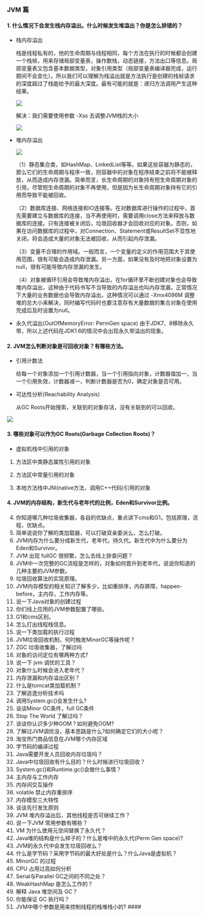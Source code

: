 ### JVM 篇 ###
#### 1. 什么情况下会发生栈内存溢出。什么时候发生堆溢出？你是怎么排错的？  ####
- 栈内存溢出

	栈是线程私有的，他的生命周期与线程相同，每个方法在执行的时候都会创建一个栈帧，用来存储局部变量表，操作数栈，动态链接，方法出口等信息。局部变量表又包含基本数据类型，对象引用类型（局部变量表编译器完成，运行期间不会变化）。所以我们可以理解为栈溢出就是方法执行是创建的栈帧请求的深度超过了栈能给予的最大深度。最有可能的就是：递归方法调用产生这种结果。

	![](https://img-blog.csdnimg.cn/20200801195942598.png?x-oss-process=image/watermark,type_ZmFuZ3poZW5naGVpdGk,shadow_10,text_aHR0cHM6Ly9ibG9nLmNzZG4ubmV0L2ZyaXN0amNqZG5jZw==,size_16,color_FFFFFF,t_70)

	解决：我们需要使用参数 -Xss 去调整JVM栈的大小

	![](https://img-blog.csdnimg.cn/20200801200243402.png?x-oss-process=image/watermark,type_ZmFuZ3poZW5naGVpdGk,shadow_10,text_aHR0cHM6Ly9ibG9nLmNzZG4ubmV0L2ZyaXN0amNqZG5jZw==,size_16,color_FFFFFF,t_70)

- 堆内存溢出

	![](https://img-blog.csdnimg.cn/20200801200416915.png?x-oss-process=image/watermark,type_ZmFuZ3poZW5naGVpdGk,shadow_10,text_aHR0cHM6Ly9ibG9nLmNzZG4ubmV0L2ZyaXN0amNqZG5jZw==,size_16,color_FFFFFF,t_70)

	（1）静态集合类，如HashMap、LinkedList等等。如果这些容器为静态的，那么它们的生命周期与程序一致，则容器中的对象在程序结束之前将不能被释放，从而造成内存泄漏。简单而言，长生命周期的对象持有短生命周期对象的引用，尽管短生命周期的对象不再使用，但是因为长生命周期对象持有它的引用而导致不能被回收。

	（2）数据库连接、网络连接和IO连接等。在对数据库进行操作的过程中，首先需要建立与数据库的连接，当不再使用时，需要调用close方法来释放与数据库的连接。只有连接被关闭后，垃圾回收器才会回收对应的对象。否则，如果在访问数据库的过程中，对Connection、Statement或ResultSet不显性地关闭，将会造成大量的对象无法被回收，从而引起内存泄漏。

	（3）变量不合理的作用域。一般而言，一个变量的定义的作用范围大于其使用范围，很有可能会造成内存泄漏。另一方面，如果没有及时地把对象设置为null，很有可能导致内存泄漏的发生。

	（4）对象被循环引用会导致堆内存溢出，在for循环里不断创建对象也会导致堆内存溢出，这种由于代码书写不当导致的内存溢出也叫内存泄漏，正常情况下大量的业务数据也会导致内存溢出，这种情况可以通过 -Xmx4096M 调整堆的总大小来解决，同时编写代码时也要注意存有大量数据的集合对象在使用完成后及时设置为null。

- 永久代溢出(OutOfMemoryError: PermGen space)
	由于JDK7、8移除永久带，所以上述代码在JDK1.6的情况中会出现永久带溢出的现象。

#### 2. JVM怎么判断对象是可回收对象？有哪些方法。 ####


- 引用计数法

    给每一个对象添加一个引用计数器，当一个引用指向对象，计数器值加一，当一个引用失效，计数器减一，判断计数器是否为0，确定对象是否可用。

- 可达性分析(Reachability Analysis) 

    从GC Roots开始搜索，关联到的对象存活，没有关联到的可以回收。

![](https://pic1.zhimg.com/80/v2-e980fa21a25bf85be0523f72d61d8d40_720w.jpg)

#### 3. 哪些对象可以作为GC Roots(Garbage Collection Roots)？ ####

-  虚拟机栈中引用的对象


1. 方法区中类静态属性引用的对象


1. 方法区中常量引用的对象


1. 本地方法栈中JNI(native方法，调用C++代码)引用的对象
#### 4. JVM的内存结构，新生代与老年代的比例，Eden和Survivor比例。
4. 你知道哪几种垃圾收集器，各自的优缺点，重点讲下cms和G1，包括原理，流程，优缺点。
5. 简单说说你了解的类加载器，可以打破双亲委派么，怎么打破。
6. JVM内存为什么要分成新生代，老年代，持久代。新生代中为什么要分为Eden和Survivor。
7. JVM 出现 fullGC 很频繁，怎么去线上排查问题？
8. JVM中一次完整的GC流程是怎样的，对象如何晋升到老年代，说说你知道的几种主要的JVM参数。
9. 垃圾回收算法的实现原理。
10. JVM内存模型的相关知识了解多少，比如重排序，内存屏障，happen-before，主内存，工作内存等。
11. 说一下Java对象的创建过程
12. 你们线上应用的JVM参数配置了哪些。
13. G1和cms区别。
14. 怎么打出线程栈信息。
15. 说一下类加载的执行过程
16. JVM垃圾回收机制，何时触发MinorGC等操作呢？
17. ZGC 垃圾收集器，了解过吗
18. 对象的访问定位有哪两种方式?
19. 说一下 jvm 调优的工具？
20. 对象什么时候会进入老年代？
21. 内存泄漏和内存溢出区别？
22. 什么是tomcat类加载机制？
23. 了解逃逸分析技术吗
24. 调用System.gc()会发生什么?
25. 谈谈Minor GC条件，full GC条件
26. Stop The World 了解过吗？
27. 谈谈你认识多少种OOM？如何避免OOM?
28. 了解过JVM调优没，基本思路是什么?如何确定它们的大小呢？
29. 淘宝热门商品信息在JVM哪个内存区域
30. 字节码的编译过程
31. Java需要开发人员回收内存垃圾吗？
32. Java中垃圾回收有什么目的？什么时候进行垃圾回收？
33. System.gc()和Runtime.gc()会做什么事情？
34. 主内存与工作内存
35. 内存间交互操作
36. volatile 禁止内存重排序
37. 内存模型三大特性
38. 谈谈先行发生原则
39.  JVM 堆内存溢出后，其他线程是否可继续工作？
40.  说一下JVM 常用参数有哪些？
41.  VM 为什么使用元空间替换了永久代？
42.  Java堆的结构是什么样子的？什么是堆中的永久代(Perm Gen space)?
43.  JVM的永久代中会发生垃圾回收么？
44.  什么是字节码？采用字节码的最大好处是什么？什么Java是虚拟机？
45.  MinorGC 的过程
46.  CPU 占用过高如何分析
47.  Serial与Parallel GC之间的不同之处？
48.  WeakHashMap 是怎么工作的？
49.  解释 Java 堆空间及 GC？
50.  你能保证 GC 执行吗？
51.  JVM中哪个参数是用来控制线程的栈堆栈小的? ####

